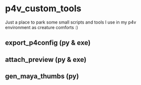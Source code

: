 # p4v_custom_tools
Just a place to park some small scripts and tools I use in my p4v environment as creature comforts :)

## export_p4config (py & exe)


## attach_preview (py & exe)


## gen_maya_thumbs (py)

